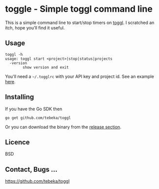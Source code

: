 # toggle - Simple toggl command line

This is a simple command line to start/stop timers on [toggl](toggl.com/app/timer). I scratched an itch, hope you'll find it useful.

## Usage

    toggl -h
    usage: toggl start <project>|stop|status|projects
      -version
            show version and exit

You'll need a `~/.togglrc` with your API key and project id. See an example
[here](togglrc-example).

## Installing

If you have the Go SDK then

    go get github.com/tebeka/toggl

Or you can download the binary from the [release section](https://github.com/tebeka/toggl/releases).

## Licence
BSD

## Contact, Bugs ...

https://github.com/tebeka/toggl


## 
